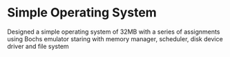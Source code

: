 # Simple Operating System
Designed a simple operating system of 32MB with a series of assignments using Bochs emulator staring with memory manager, scheduler, disk device driver and file system
